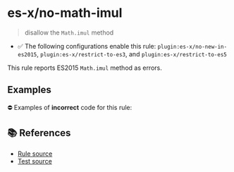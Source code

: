 # es-x/no-math-imul
> disallow the `Math.imul` method

- ✅ The following configurations enable this rule: `plugin:es-x/no-new-in-es2015`, `plugin:es-x/restrict-to-es3`, and `plugin:es-x/restrict-to-es5`

This rule reports ES2015 `Math.imul` method as errors.

## Examples

⛔ Examples of **incorrect** code for this rule:

<eslint-playground type="bad" code="/*eslint es-x/no-math-imul: error */
const n = Math.imul(value)
" />

## 📚 References

- [Rule source](https://github.com/ota-meshi/eslint-plugin-es-x/blob/v4.1.0/lib/rules/no-math-imul.js)
- [Test source](https://github.com/ota-meshi/eslint-plugin-es-x/blob/v4.1.0/tests/lib/rules/no-math-imul.js)
